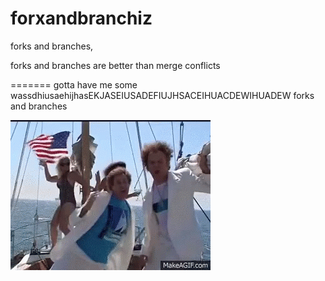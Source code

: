 # forxandbranchiz

forks and branches,

forks and branches are better than merge conflicts

=======
gotta have me some wassdhiusaehijhasEKJASEIUSADEFIUJHSACEIHUACDEWIHUADEW forks and branches

![alt text](assets/documentation/forksandbranches.gif)
